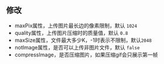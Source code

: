 ## 修改

- maxPix属性，上传图片最长边的像素限制，默认 `1024`
- quality属性，上传图片压缩时的质量值，默认 `0.8`
- maxSize属性，文件最大多少K，-1时表示不限制，默认`2048`
- notImage属性，是否可以上传非图片文件，默认 `false`
- compressImage，是否压缩图片，如果压缩gif会只展示第一帧
